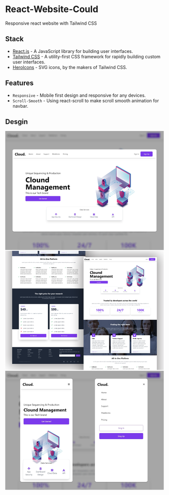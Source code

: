 # React-Website-Could

Responsive react website with Tailwind CSS


## Stack
- [React.js](https://reactjs.org/) - A JavaScript library for building user interfaces.
- [Tailwind CSS](https://tailwindcss.com/) - A utility-first CSS framework for rapidly building custom user interfaces.
- [HeroIcons](https://heroicons.com/) - SVG icons,
by the makers of Tailwind CSS.

## Features
- `Responsive` - Mobile first design and responsive for any devices.
- `Scroll-Smooth` - Using react-scroll to make scroll smooth animation for navbar. 

## Desgin

![Hero-Section](public/design/hero.png)
![Full-Desing](public/design/full.png)
![Mobile-Desgin](public/design/mobile.png)
